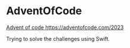 # AdventOfCode

[Advent of code ](https://adventofcode.com/2023)https://adventofcode.com/2023

Trying to solve the challenges using Swift. 
